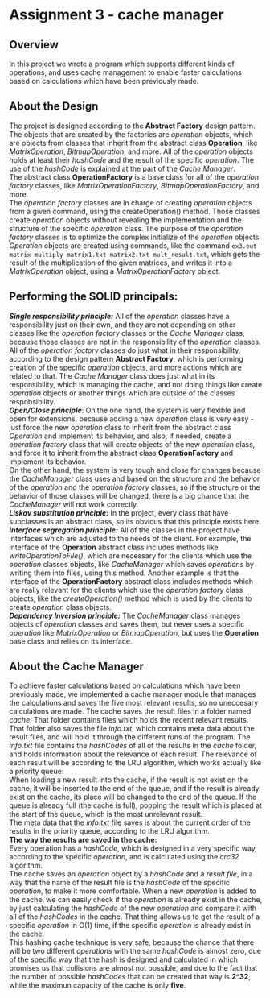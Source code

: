 # Assignment 3 - cache manager
## Overview
In this project we wrote a program which supports different kinds of operations, and uses cache management to enable faster calculations based on calculations which have been previously made.

About the Design
--------------------------------------------------------------------------------------------------------------------------
The project is designed according to the **Abstract Factory** design pattern. The objects that are created by the factories are *operation* objects, which are objects from classes that inherit from the abstract class **Operation**, like *MatrixOperation*, *BitmapOperation*, and more. All of the *operation* objects holds at least their *hashCode* and the result of the specific *operation*. The use of the *hashCode* is explained at the part of the *Cache Manager*.  
The abstract class **OperationFactory** is a base class for all of the *operation factory* classes, like *MatrixOperationFactory*, *BitmapOperationFactory*, and more.   
The *operation factory* classes are in charge of creating *operation* objects from a given command, using the createOperation() method. Those classes create *operation* objects without revealing the implementation and the structure of the specific *operation* class. The purpose of the *operation factory* classes is to optimize the complex initialize of the *operation* objects.    
*Operation* objects are created using commands, like the command ```ex3.out matrix multiply matrix1.txt matrix2.txt mult_result.txt```, which gets the result of the multiplication of the given matrices, and writes it into a *MatrixOperation* object, using a *MatrixOperationFactory* object.  

Performing the SOLID principals:
------------------------------------------------------------------------------------------------------------------------- 
***Single responsibility principle:*** All of the *operation* classes have a responsibility just on their own, and they are not depending on other classes like the *operation factory* classes or the *Cache Manager* class, because those classes are not in the responsibility of the *operation* classes.  
All of the *operation factory* classes do just what in their responsibility, according to the design pattern **Abstract Factory**, which is performing creation of the specific *operation* objects, and more actions which are related to that. 
The *Cache Manager* class does just what in its responsibility, which is managing the cache, and not doing things like create *operation* objects or another things which are outside of the classes respobsibility.  
***Open/Close principle***: On the one hand, the system is very flexible and open for extensions, because adding a new *operation* class is very easy - just force the new *operation* class to inherit from the abstract class *Operation* and implement its behavior, and also, if needed, create a *operation factory* class that will create objects of the new *operation* class, and force it to inherit from the abstract class **OperationFactory** and implement its behavior.   
On the other hand, the system is very tough and close for changes because the *CacheManager* class uses and based on the structure and the behavior of the *operation* and the *operation factory* classes, so if the structure or the behavior of those classes will be changed, there is a big chance that the *CacheManager* will not work correctly.  
***Liskov substitution principle:*** In the project, every class that have subclasses is an abstract class, so its obvious that this principle exists here.  
***Interface segregation principle:*** All of the classes in the project have interfaces which are adjusted to the needs of the client. For example, the interface of the **Operation** abstract class includes methods like *writeOperationToFile()*, which are necessary for the clients which use the *operation* classes objects, like *CacheManager* which saves *operations* by writing them into files, using this method. Another example is that the interface of the **OperationFactory** abstract class includes methods which are really relevant for the clients which use the *operation factory* class objects, like the *createOperation()* method which is used by the clients to create *operation* class objects.  
***Dependency Inversion principle:*** The *CacheManager* class manages objects of *operation* classes and saves them, but never uses a specific *operation* like *MatrixOperation* or *BitmapOperation*, but uses the **Operation** base class and relies on its interface.    

About the Cache Manager
--------------------------------------------------------------------------------------------------------------------------
To achieve faster calculations based on calculations which have been previously made, we implemented a cache manager module that manages the calculations and saves the five most relevant results, so no uneccesary calculations are made.
The cache saves the result files in a folder named *cache*. That folder contains files which holds the recent relevant results.
That folder also saves the file *info.txt*, which contains meta data about the result files, and will hold it through the different runs of the program. The *info.txt* file contains the *hashCodes* of all of the results in the *cache* folder, and holds information about the relevance of each result. The relevance of each result will be according to the LRU algorithm, which works actually like a priority queue:  
When loading a new result into the cache, if the result is not exist on the cache, it will be inserted to the end of the queue, and if the result is already exist on the cache, its place will be changed to the end of the queue. If the queue is already full (the cache is full), popping the result which is placed at the start of the queue, which is the most unrelevant result.  
The meta data that the *info.txt* file saves is about the current order of the results in the priority queue, according to the LRU algorithm.      
**The way the results are saved in the cache:**  
Every operation has a *hashCode*, which is designed in a very specific way, according to the specific *operation*, and is calculated using the *crc32* algorithm.  
The cache saves an *operation* object by a *hashCode* and a *result file*, in a way that the name of the result file is the *hashCode* of the specific *operation*, to make it more comfortable. When a new *operation* is added to the cache, we can easily check if the *operation* is already exist in the cache, by just calculating the *hashCode* of the new *operation* and compare it with all of the *hashCodes* in the cache. That thing allows us to get the result of a specific *operation* in O(1) time, if the specific *operation* is already exist in the cache.  
This hashing cache technique is very safe, because the chance that there will be two different *operations* with the same *hashCode* is almost zero, due of the specific way that the hash is designed and calculated in which promises us that collisions are almost not possible, and due to the fact that the number of possible *hashCodes* that can be created that way is **2^32**, while the maximun capacity of the cache is only **five**.

